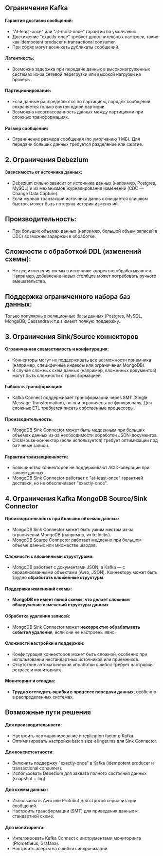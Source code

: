 ## Ограничения Kafka
#### Гарантия доставки сообщений:
- "At-least-once" или "at-most-once" гарантии по умолчанию. 
- Достижение "exactly-once" требует дополнительных настроек, таких как idempotent producer и transactional consumer.
- При сбоях могут возникать дубликаты сообщений.
#### Латентность:
- Возможна задержка при передаче данных в высоконагруженных системах из-за сетевой перегрузки или высокой нагрузки на брокеры.
#### Партиционирование:
- Если данные распределяются по партициям, порядок сообщений сохраняется только внутри одной партиции.
- Возможна несогласованность данных между партициями при сложных трансформациях.
#### Размер сообщений:
- Ограничение размера сообщения (по умолчанию 1 МБ). Для передачи больших данных требуется разделение или сжатие.

## 2. Ограничения Debezium
#### Зависимость от источника данных:
- Debezium сильно зависит от источника данных (например, Postgres, MySQL) и их механизмов журналирования изменений (CDC — Change Data Capture).
- Если журнал транзакций источника данных очищается слишком быстро, может быть потеряна история изменений.
## Производительность:
- При больших объемах данных (например, большой объем записей в CDC) возможны задержки в обработке.
## Сложности с обработкой DDL (изменений схемы):
- Не все изменения схемы в источнике корректно обрабатываются. Например, добавление новых столбцов может потребовать ручного вмешательства.
## Поддержка ограниченного набора баз данных:
Только популярные реляционные базы данных (Postgres, MySQL, MongoDB, Cassandra и т.д.) имеют полную поддержку.

## 3. Ограничения Sink/Source коннекторов
#### Ограниченная совместимость и конфигурация:
- Коннекторы могут не поддерживать все возможности приемника (например, специфичные индексы или ограничения MongoDB).
- В случае сложных схем данных (например, вложенных документов) могут быть сложности с трансформацией.
#### Гибкость трансформаций:
- Kafka Connect поддерживает трансформации через SMT (Single Message Transformation), но они ограничены по функционалу. Для сложных ETL требуется писать собственные процессоры.

#### Производительность:
- MongoDB Sink Connector может быть медленным при больших объемах данных из-за необходимости обработки JSON-документов.
- ClickHouse-коннектор (если используется) требует оптимизации под батчевые записи.

#### Гарантии транзакционности:
- Большинство коннекторов не поддерживают ACID-операции при записи данных.
- MongoDB Sink Connector работает с "at-least-once" гарантией доставки, но не обеспечивает "exactly-once".
## 4. Ограничения Kafka MongoDB Source/Sink Connector

#### Производительность при больших объемах данных:
- MongoDB Sink Connector может быть узким местом из-за ограничений MongoDB (например, write locks).
- MongoDB Source Connector работает медленно при большом объеме данных или множестве шардов.

#### Сложности с вложенными структурами:
- MongoDB работает с документами JSON, а Kafka — с сериализованными объектами (Avro, JSON). Коннектору может быть трудно **обработать вложенные структуры**.

#### Поддержка изменений схемы:
- **MongoDB не имеет явной схемы, что делает сложным обнаружение изменений структуры данных**

#### Обработка удаления записей:
- MongoDB Sink Connector может **некорректно обрабатывать события удаления**, если они не настроены явно.

#### Сложности настройки и поддержки:
- Конфигурация коннекторов может быть сложной, особенно при использовании нестандартных источников или приемников.
- Отсутствие автоматической обработки ошибок требует настройки ретраев и мониторинга.
  
#### Мониторинг и отладка:
- **Трудно отследить ошибки в процессе передачи данных**, особенно в распределенных системах.

## Возможные пути решения
#### Для производительности:
- Настроить партиционирование и replication factor в Kafka.
- Оптимизировать настройки batch size и linger.ms для Sink Connector.
#### Для консистентности:
- Включить поддержку "exactly-once" в Kafka (idempotent producer и transactional consumer).
- Использовать Debezium для захвата полного состояния данных (snapshot + log).
#### Для схемы данных:
- Использовать Avro или Protobuf для строгой сериализации сообщений.
- Настроить трансформации (SMT) для приведения данных к стандартной схеме.
#### Для мониторинга:
- Интегрировать Kafka Connect с инструментами мониторинга (Prometheus, Grafana).
- Настроить алерты на ошибки синхронизации.
